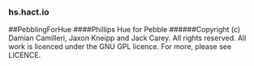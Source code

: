 ### hs.hact.io
##PebblingForHue
####Phillips Hue for Pebble
######Copyright (c) Damian Camilleri, Jaxon Kneipp and Jack Carey. All rights reserved.
All work is licenced under the GNU GPL licence. For more, please see LICENCE.
